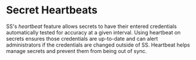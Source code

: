 [title]: # "Secret Heartbeats"
[tags]: # "Heartbeat"
[priority]: # "1000"

# Secret Heartbeats

SS's _heartbeat_ feature allows secrets to have their entered credentials automatically tested for accuracy at a given interval. Using heartbeat on secrets ensures those credentials are up-to-date and can alert administrators if the credentials are changed outside of SS. Heartbeat helps manage secrets and prevent them from being out of sync.
